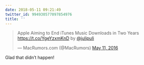 ```yaml
---
date: 2018-05-11 09:21:49
twitter_id: 994930577097854976
title: ''
---
```


<blockquote class="twitter-tweet"><p lang="en" dir="ltr">Apple Aiming to End iTunes Music Downloads in Two Years <a href="https://t.co/YgeYzxmKnD">https://t.co/YgeYzxmKnD</a> by <a href="https://twitter.com/julipuli?ref_src=twsrc%5Etfw">@julipuli</a></p>&mdash; MacRumors.com (@MacRumors) <a href="https://twitter.com/MacRumors/status/730490556845936641?ref_src=twsrc%5Etfw">May 11, 2016</a></blockquote>
<script async src="https://platform.twitter.com/widgets.js" charset="utf-8"></script>

Glad that didn’t happen!
